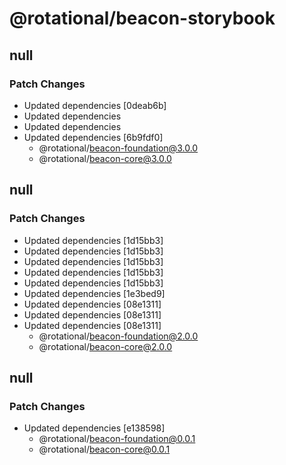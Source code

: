 # @rotational/beacon-storybook

## null

### Patch Changes

- Updated dependencies [0deab6b]
- Updated dependencies
- Updated dependencies
- Updated dependencies [6b9fdf0]
  - @rotational/beacon-foundation@3.0.0
  - @rotational/beacon-core@3.0.0

## null

### Patch Changes

- Updated dependencies [1d15bb3]
- Updated dependencies [1d15bb3]
- Updated dependencies [1d15bb3]
- Updated dependencies [1d15bb3]
- Updated dependencies [1d15bb3]
- Updated dependencies [1e3bed9]
- Updated dependencies [08e1311]
- Updated dependencies [08e1311]
- Updated dependencies [08e1311]
  - @rotational/beacon-foundation@2.0.0
  - @rotational/beacon-core@2.0.0

## null

### Patch Changes

- Updated dependencies [e138598]
  - @rotational/beacon-foundation@0.0.1
  - @rotational/beacon-core@0.0.1
